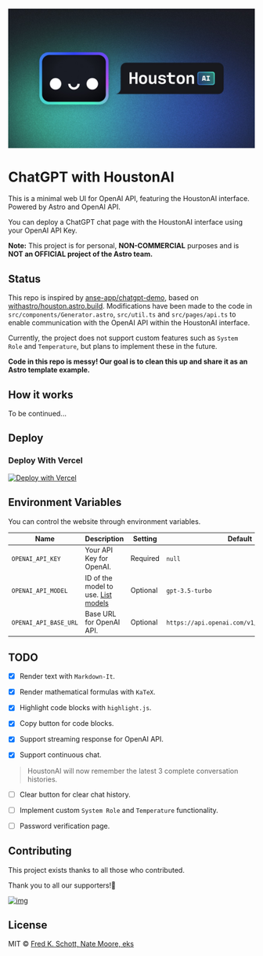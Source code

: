 ![houston social image](public/social.jpg)
# ChatGPT with HoustonAI

This is a minimal web UI for OpenAI API, featuring the HoustonAI interface. Powered by Astro and OpenAI API.

You can deploy a ChatGPT chat page with the HoustonAI interface using your OpenAI API Key.

**Note:** This project is for personal, **NON-COMMERCIAL** purposes and is **NOT an OFFICIAL project of the Astro team.**

## Status

This repo is inspired by [anse-app/chatgpt-demo](https://github.com/anse-app/chatgpt-demo), based on [withastro/houston.astro.build](https://github.com/withastro/houston.astro.build). Modifications have been made to the code in `src/components/Generator.astro`, `src/util.ts` and `src/pages/api.ts` to enable communication with the OpenAI API within the HoustonAI interface.

Currently, the project does not support custom features such as `System Role` and `Temperature`, but plans to implement these in the future.

**Code in this repo is messy! Our goal is to clean this up and share it as an Astro template example.**

## How it works

To be continued...

## Deploy

### Deploy With Vercel

[![Deploy with Vercel](https://vercel.com/button)](https://vercel.com/new/clone?repository-url=https%3A%2F%2Fgithub.com%2FiRedScarf%2Fchatgpt-with-houston&env=OPENAI_API_KEY&envDescription=OpenAI%20API%20Key&envLink=https%3A%2F%2Fplatform.openai.com%2Faccount%2Fapi-keys)

## Environment Variables

You can control the website through environment variables.

| Name | Description | Setting | Default |
| --- | --- | --- | --- |
| `OPENAI_API_KEY` | Your API Key for OpenAI. | Required | `null` |
| `OPENAI_API_MODEL` | ID of the model to use. [List models](https://platform.openai.com/docs/api-reference/models/list) | Optional | `gpt-3.5-turbo` |
| `OPENAI_API_BASE_URL` | Base URL for OpenAI API. | Optional | `https://api.openai.com/v1/chat/completions` |

## TODO

- [x] Render text with `Markdown-It`.

- [x] Render mathematical formulas with `KaTeX`.

- [x] Highlight code blocks with `highlight.js`.

- [x] Copy button for code blocks.

- [x] Support streaming response for OpenAI API.

- [x] Support continuous chat.

> HoustonAI will now remember the latest 3 complete conversation histories.

- [ ] Clear button for clear chat history.

- [ ] Implement custom `System Role` and `Temperature` functionality.

- [ ] Password verification page.

## Contributing

This project exists thanks to all those who contributed.

Thank you to all our supporters!🙏

[![img](https://contributors.nn.ci/api?repo=iRedScarf/chatgpt-with-houston)](https://github.com/iRedScarf/chatgpt-with-houston/graphs/contributors)

## License

MIT © [Fred K. Schott, Nate Moore, eks](https://github.com/iRedScarf/chatgpt-with-houston/blob/main/LICENSE)
